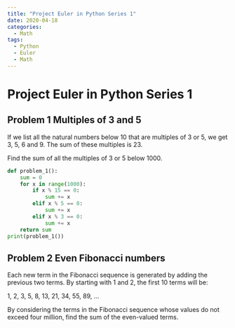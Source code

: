 ```yaml
---
title: "Project Euler in Python Series 1"
date: 2020-04-18
categories:
  - Math
tags:
  - Python
  - Euler
  - Math
---
```


# Project Euler in Python Series 1

## Problem 1 Multiples of 3 and 5


If we list all the natural numbers below 10 that are multiples of 3 or 5, we get 3, 5, 6 and 9. The sum of these multiples is 23.

Find the sum of all the multiples of 3 or 5 below 1000.


```python
def problem_1():
    sum = 0
    for x in range(1000):
        if x % 15 == 0:
            sum += x
        elif x % 5 == 0:
            sum += x
        elif x % 3 == 0:
            sum += x
    return sum
print(problem_1())
```


## Problem 2 Even Fibonacci numbers

Each new term in the Fibonacci sequence is generated by adding the previous two terms. By starting with 1 and 2, the first 10 terms will be:

1, 2, 3, 5, 8, 13, 21, 34, 55, 89, ...

By considering the terms in the Fibonacci sequence whose values do not exceed four million, find the sum of the even-valued terms.


```python


```
